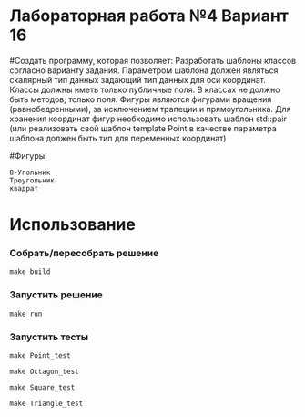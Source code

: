 # Лабораторная работа №4 Вариант 16
#Создать программу, которая позволяет:
Разработать шаблоны классов согласно варианту задания. Параметром шаблона должен являться скалярный тип данных задающий тип данных для оси координат. Классы должны иметь только публичные поля. В классах не должно быть методов, только поля. Фигуры являются
фигурами вращения (равнобедренными), за исключением трапеции и прямоугольника.
Для хранения координат фигур необходимо использовать шаблон std::pair (или реализовать свой шаблон template <class T> Point в качестве параметра шаблона должен быть тип для переменных
координат)

#Фигуры:

    8-Угольник
    Треугольник
    квадрат


# Использование

### Собрать/пересобрать решение

```
make build
```

### Запустить решение

```
make run
```

### Запустить тесты

```
make Point_test
```
```
make Octagon_test
```
```
make Square_test
```
```
make Triangle_test
```
